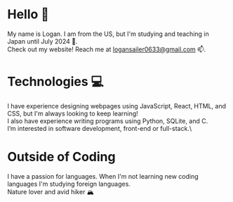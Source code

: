 # Hello 👋

My name is Logan. I am from the US, but I'm studying and teaching in Japan until July 2024 🗾.\
Check out my website!
Reach me at logansailer0633@gmail.com 📫.

# Technologies 💻
I have experience designing webpages using JavaScript, React, HTML, and CSS, but I'm always looking to keep learning!\
I also have experience writing programs using Python, SQLite, and C.\
I’m interested in software development, front-end or full-stack.\

# Outside of Coding
I have a passion for languages. When I'm not learning new coding languages I'm studying foreign languages.\
Nature lover and avid hiker 🏔️
<!---
logansailer/logansailer is a ✨ special ✨ repository because its `README.md` (this file) appears on your GitHub profile.
You can click the Preview link to take a look at your changes.
--->
